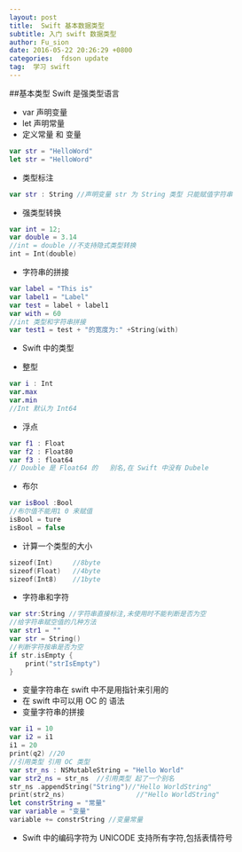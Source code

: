 ```yaml
---
layout: post
title:  Swift 基本数据类型
subtitle: 入门 swift 数据类型
author: Fu_sion
date: 2016-05-22 20:26:29 +0800
categories:  fdson update
tag:  学习 swift
---
```

##基本类型
Swift 是强类型语言

- var 声明变量
- let 声明常量
- 定义常量 和 变量


```swift
var str = "HelloWord"
let str = "HelloWord"
```
- 类型标注

```swift
var str : String //声明变量 str 为 String 类型 只能赋值字符串
```

- 强类型转换

```swift
var int = 12;
var double = 3.14
//int = double //不支持隐式类型转换
int = Int(double)
```
- 字符串的拼接


```swift
var label = "This is"
var label1 = "Label"
var test = label + label1
var with = 60 
//int 类型和字符串拼接
var test1 = test + "的宽度为:" +String(with)
```

- Swift 中的类型

- 整型


```swift
var i : Int 
var.max
var.min
//Int 默认为 Int64
```

- 浮点

```swift
var f1 : Float
var f2 : Float80
var f3 : float64
// Double 是 Float64 的	别名,在 Swift 中没有 Dubele

```

- 布尔

``` swift
var isBool :Bool
//布尔值不能用1 0 来赋值
isBool = ture
isBool = false
```

- 计算一个类型的大小


```swift
sizeof(Int) 	//8byte
sizeof(Float)	//4byte
sizeof(Int8)	//1byte

```

- 字符串和字符

```swift
var str:String //字符串直接标注,未使用时不能判断是否为空
//给字符串赋空值的几种方法
var str1 = ""
var str = String()
//判断字符按串是否为空
if str.isEmpty {
	print("strIsEmpty")
}
```

- 变量字符串在 swift 中不是用指针来引用的
- 在 swift 中可以用 OC 的 语法
- 变量字符串的拼接

```swift
var i1 = 10
var i2 = i1
i1 = 20
print(q2) //20
//引用类型 引用 OC 类型
var str_ns : NSMutableString = "Hello World"
var str2_ns = str_ns  //引用类型 起了一个别名
str_ns .appendString("String")//"Hello WorldString"
print(str2_ns)		           	//"Hello WorldString"
let constrString = "常量"
var variable = "变量"
variable += constrString //变量常量

```

- Swift 中的编码字符为 UNICODE 支持所有字符,包括表情符号

